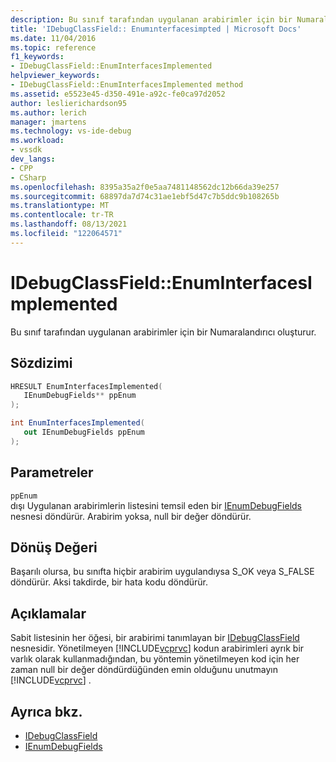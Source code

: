 ```yaml
---
description: Bu sınıf tarafından uygulanan arabirimler için bir Numaralandırıcı oluşturur.
title: 'IDebugClassField:: Enumınterfacesimpted | Microsoft Docs'
ms.date: 11/04/2016
ms.topic: reference
f1_keywords:
- IDebugClassField::EnumInterfacesImplemented
helpviewer_keywords:
- IDebugClassField::EnumInterfacesImplemented method
ms.assetid: e5523e45-d350-491e-a92c-fe0ca97d2052
author: leslierichardson95
ms.author: lerich
manager: jmartens
ms.technology: vs-ide-debug
ms.workload:
- vssdk
dev_langs:
- CPP
- CSharp
ms.openlocfilehash: 8395a35a2f0e5aa7481148562dc12b66da39e257
ms.sourcegitcommit: 68897da7d74c31ae1ebf5d47c7b5ddc9b108265b
ms.translationtype: MT
ms.contentlocale: tr-TR
ms.lasthandoff: 08/13/2021
ms.locfileid: "122064571"
---
```

# <a name="idebugclassfieldenuminterfacesimplemented"></a>IDebugClassField::EnumInterfacesImplemented
Bu sınıf tarafından uygulanan arabirimler için bir Numaralandırıcı oluşturur.

## <a name="syntax"></a>Sözdizimi

```cpp
HRESULT EnumInterfacesImplemented( 
   IEnumDebugFields** ppEnum
);
```

```csharp
int EnumInterfacesImplemented(
   out IEnumDebugFields ppEnum
);
```

## <a name="parameters"></a>Parametreler
`ppEnum`\
dışı Uygulanan arabirimlerin listesini temsil eden bir [IEnumDebugFields](../../../extensibility/debugger/reference/ienumdebugfields.md) nesnesi döndürür. Arabirim yoksa, null bir değer döndürür.

## <a name="return-value"></a>Dönüş Değeri
 Başarılı olursa, bu sınıfta hiçbir arabirim uygulandıysa S_OK veya S_FALSE döndürür. Aksi takdirde, bir hata kodu döndürür.

## <a name="remarks"></a>Açıklamalar
 Sabit listesinin her öğesi, bir arabirimi tanımlayan bir [IDebugClassField](../../../extensibility/debugger/reference/idebugclassfield.md) nesnesidir. Yönetilmeyen [!INCLUDE[vcprvc](../../../code-quality/includes/vcprvc_md.md)] kodun arabirimleri ayrık bir varlık olarak kullanmadığından, bu yöntemin yönetilmeyen kod için her zaman null bir değer döndürdüğünden emin olduğunu unutmayın [!INCLUDE[vcprvc](../../../code-quality/includes/vcprvc_md.md)] .

## <a name="see-also"></a>Ayrıca bkz.
- [IDebugClassField](../../../extensibility/debugger/reference/idebugclassfield.md)
- [IEnumDebugFields](../../../extensibility/debugger/reference/ienumdebugfields.md)
